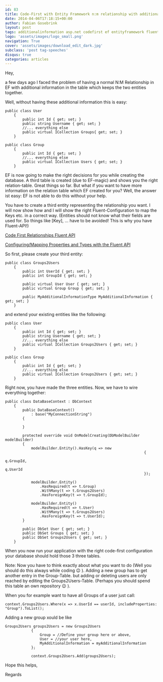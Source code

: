 ```yaml
---
id: 83
title: Code-First with Entity Framework n:m relationship with additional information
date: 2014-04-06T17:18:15+00:00
author: Fabian Gosebrink
layout: post
tags: additionalinformation asp.net codefirst ef entityframework fluentapi relationships 
logo: 'assets/images/logo_small.png'
navigation: True
cover: 'assets/images/download_edit_dark.jpg'
subclass: 'post tag-speeches'
disqus: true
categories: articles
---
```


Hey,

a few days ago I faced the problem of having a normal N:M Relationship in EF with additional information in the table which keeps the two entities together.

Well, without having these additional information this is easy:

<pre><code class="cs">public class User
    {
        public int Id { get; set; }
        public string Username { get; set; }
        //... everything else
        public virtual ICollection Groups{ get; set; }
    }
</code></pre>

<pre><code class="cs">public class Group
    {
        public int Id { get; set; }
        //... everything else
        public virtual ICollection Users { get; set; }
    }
</code></pre>

EF is now going to make the right decisions for you while creating the database. A third table is created (due to EF-magic) and shows you the right relation-table. Great things so far. But what if you want to have more information on the relation table which EF created for you? Well, the answer ist easy: EF is not able to do this without your help.

You have to create a third entity representing the relationship you want. I will now show how and I will show the right Fluent-Configuration to map the Keys etc. in a correct way. (Entities should not know what their fields are used for. So things like [Key], &#8230; have to be avoided! This is why you have Fluent-API!)

<a title="Code First Relationships Fluent API" href="http://msdn.microsoft.com/en-us/data/hh134698.aspx" target="_blank">Code First Relationships Fluent API</a>
  
<a title="Configuring/Mapping Properties and Types with the Fluent API" href="http://msdn.microsoft.com/en-us/data/jj591617.aspx" target="_blank">Configuring/Mapping Properties and Types with the Fluent API</a>

So first, please create your third entity:

<pre><code class="cs">public class Groups2Users
    {
        public int UserId { get; set; }
        public int GroupId { get; set; }

        public virtual User User { get; set; }
        public virtual Group Group { get; set; }

        public MyAdditionalInformationType MyAdditionalInformation { get; set; }
    }
</code></pre>

and extend your existing entities like the following:

<pre><code class="cs">public class User
    {
        public int Id { get; set; }
        public string Username { get; set; }
        //... everything else
        public virtual ICollection Groups2Users { get; set; }
    }
</code></pre>

<pre><code class="cs">public class Group
    {
        public int Id { get; set; }
        //... everything else
        public virtual ICollection Groups2Users { get; set; }
    }
</code></pre>

Right now, you have made the three entities. Now, we have to wire everything together:

<pre><code class="cs">public class DataBaseContext : DbContext
    {
        public DataBaseContext()
            : base("MyConnectionString")
        {

        }

        protected override void OnModelCreating(DbModelBuilder modelBuilder)
        {
            modelBuilder.Entity().HasKey(q =&gt; new
                                                                {
                                                                    q.GroupId,
                                                                    q.UserId
                                                                });

            modelBuilder.Entity()
                .HasRequired(t =&gt; t.Group)
                .WithMany(t =&gt; t.Groups2Users)
                .HasForeignKey(t =&gt; t.GroupId);

            modelBuilder.Entity()
                .HasRequired(t =&gt; t.User)
                .WithMany(t =&gt; t.Groups2Users)
                .HasForeignKey(t =&gt; t.UserId);
        }

        public DbSet User { get; set; }
        public DbSet Groups { get; set; }
        public DbSet Groups2Users { get; set; }
    }
</code></pre>

When you now run your application with the right code-first configuration your database should hold those 3 three tables.

Note: Now you have to think exactly about what you want to do (Well you should do this always while coding 😉 ). Adding a new group has to get another entry in the Group-Table. but adding or deleting users are only reached by editing the Groups2Users-Table. (Perhaps you should spend this table an own repository 😉 ).

When you for example want to have all Groups of a user just call:

<pre><code class="cs">context.Groups2Users.Where(x =&gt; x.UserId == userId, includeProperties: "Group").ToList();
</code></pre>

Adding a new group xould be like

<pre><code class="cs">Groups2Users groups2Users = new Groups2Users
            {
                Group = //Define your group here or above,
                User = //your user here,
                MyAdditionalInformation = myAdditionalInformation 
            };

            context.Groups2Users.Add(groups2Users);
</code></pre>

Hope this helps,

Regards
